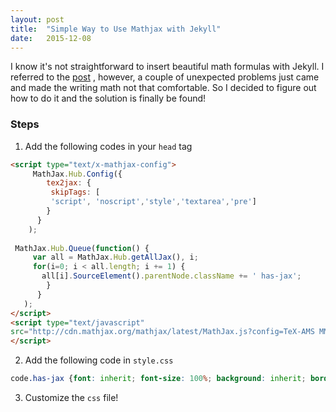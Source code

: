 ```yaml
---
layout: post
title:  "Simple Way to Use Mathjax with Jekyll"
date:   2015-12-08
---
```

<span class="dropcap">I</span> know it's not straightforward to insert beautiful math formulas with Jekyll. I referred to the [post](http://stackoverflow.com/questions/10987992/using-mathjax-with-jekyll) , however, 
a couple of unexpected problems just came and made the writing math not that comfortable. So I decided to figure out how to do it and the solution is finally be found!

### Steps
1.  Add the following codes in your `head` tag

```html
<script type="text/x-mathjax-config">
     MathJax.Hub.Config({
        tex2jax: {
         skipTags: [
         'script', 'noscript','style','textarea','pre']
        }
      }
    );
  
 MathJax.Hub.Queue(function() {
     var all = MathJax.Hub.getAllJax(), i;
     for(i=0; i < all.length; i += 1) {
       all[i].SourceElement().parentNode.className += ' has-jax';
        }     
      }
   );
</script>      
<script type="text/javascript" 
src="http://cdn.mathjax.org/mathjax/latest/MathJax.js?config=TeX-AMS MML_HTMLorMML"> 
</script>
```

2.  Add the following code in `style.css`
```css
code.has-jax {font: inherit; font-size: 100%; background: inherit; border: inherit;}
```

3.  Customize the `css` file!
